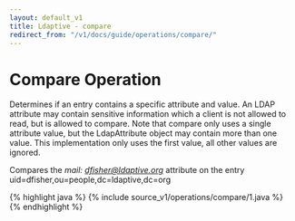 ```yaml
---
layout: default_v1
title: Ldaptive - compare
redirect_from: "/v1/docs/guide/operations/compare/"
---
```


# Compare Operation

Determines if an entry contains a specific attribute and value. An LDAP attribute may contain sensitive information which a client is not allowed to read, but is allowed to compare. Note that compare only uses a single attribute value, but the LdapAttribute object may contain more than one value. This implementation only uses the first value, all other values are ignored.

Compares the *mail: dfisher@ldaptive.org* attribute on the entry uid=dfisher,ou=people,dc=ldaptive,dc=org

{% highlight java %}
{% include source_v1/operations/compare/1.java %}
{% endhighlight %}

